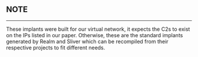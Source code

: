 ## NOTE

---

These implants were built for our virtual network, it expects the C2s to exist on the IPs listed in our paper. Otherwise, these are the standard implants generated by Realm and Sliver which can be recompiled from their respective projects to fit different needs.
